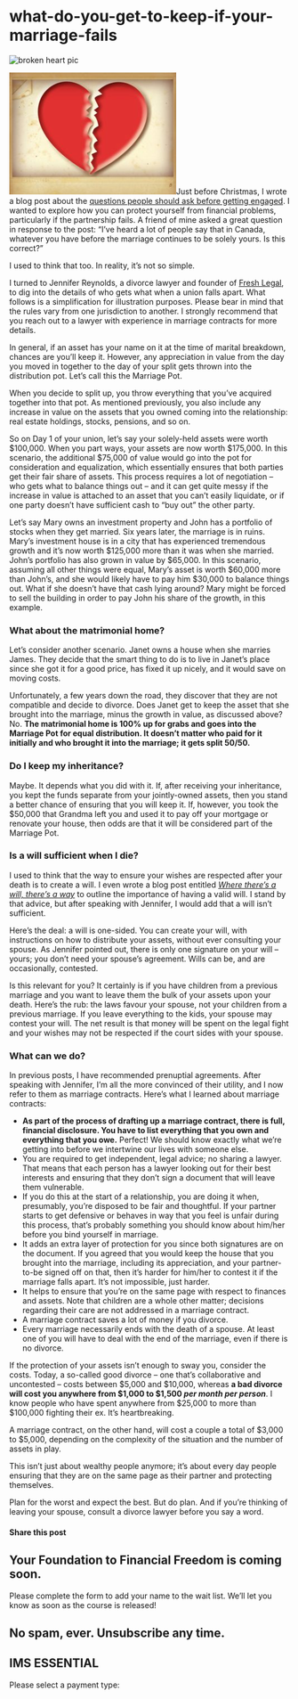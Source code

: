 # what-do-you-get-to-keep-if-your-marriage-fails
![broken heart pic](https://yourfinanciallaunchpad.com/wp-content/uploads/elementor/thumbs/broken-heart-pic-1150866-639x529-qdc6cpthe1jg09nepcheyd0ymqwyqy89x64timb4aw.jpg "broken-heart-pic-1150866-639×529")

![broken-heart-pic-1150866-639x529](attachments/broken-heart-pic-1150866-639x529-300x219.jpg)Just before Christmas, I wrote a blog post about the [questions people should ask before getting engaged](https://yflmainprod.wpengine.com/2016/12/four-financial-questions-to-consider-before-getting-engaged/). I wanted to explore how you can protect yourself from financial problems, particularly if the partnership fails. A friend of mine asked a great question in response to the post: “I’ve heard a lot of people say that in Canada, whatever you have before the marriage continues to be solely yours. Is this correct?”

I used to think that too. In reality, it’s not so simple.

I turned to Jennifer Reynolds, a divorce lawyer and founder of [Fresh Legal](http://www.freshlegal.ca/), to dig into the details of who gets what when a union falls apart. What follows is a simplification for illustration purposes. Please bear in mind that the rules vary from one jurisdiction to another. I strongly recommend that you reach out to a lawyer with experience in marriage contracts for more details.

In general, if an asset has your name on it at the time of marital breakdown, chances are you’ll keep it. However, any appreciation in value from the day you moved in together to the day of your split gets thrown into the distribution pot. Let’s call this the Marriage Pot.

When you decide to split up, you throw everything that you’ve acquired together into that pot. As mentioned previously, you also include any increase in value on the assets that you owned coming into the relationship: real estate holdings, stocks, pensions, and so on.

So on Day 1 of your union, let’s say your solely-held assets were worth $100,000. When you part ways, your assets are now worth $175,000. In this scenario, the additional $75,000 of value would go into the pot for consideration and equalization, which essentially ensures that both parties get their fair share of assets. This process requires a lot of negotiation – who gets what to balance things out – and it can get quite messy if the increase in value is attached to an asset that you can’t easily liquidate, or if one party doesn’t have sufficient cash to “buy out” the other party.

Let’s say Mary owns an investment property and John has a portfolio of stocks when they get married. Six years later, the marriage is in ruins. Mary’s investment house is in a city that has experienced tremendous growth and it’s now worth $125,000 more than it was when she married. John’s portfolio has also grown in value by $65,000. In this scenario, assuming all other things were equal, Mary’s asset is worth $60,000 more than John’s, and she would likely have to pay him $30,000 to balance things out. What if she doesn’t have that cash lying around? Mary might be forced to sell the building in order to pay John his share of the growth, in this example.

### What about the matrimonial home?

Let’s consider another scenario. Janet owns a house when she marries James. They decide that the smart thing to do is to live in Janet’s place since she got it for a good price, has fixed it up nicely, and it would save on moving costs.

Unfortunately, a few years down the road, they discover that they are not compatible and decide to divorce. Does Janet get to keep the asset that she brought into the marriage, minus the growth in value, as discussed above? No. **The matrimonial home is 100% up for grabs and goes into the Marriage Pot for equal distribution. It doesn’t matter who paid for it initially and who brought it into the marriage; it gets split 50/50.**

### Do I keep my inheritance?

Maybe. It depends what you did with it. If, after receiving your inheritance, you kept the funds separate from your jointly-owned assets, then you stand a better chance of ensuring that you will keep it. If, however, you took the $50,000 that Grandma left you and used it to pay off your mortgage or renovate your house, then odds are that it will be considered part of the Marriage Pot.

### Is a will sufficient when I die?

I used to think that the way to ensure your wishes are respected after your death is to create a will. I even wrote a blog post entitled *[Where there’s a will, there’s a way](https://yflmainprod.wpengine.com/2013/08/where-theres-a-will-theres-a-way/)* to outline the importance of having a valid will. I stand by that advice, but after speaking with Jennifer, I would add that a will isn’t sufficient.

Here’s the deal: a will is one-sided. You can create your will, with instructions on how to distribute your assets, without ever consulting your spouse. As Jennifer pointed out, there is only one signature on your will – yours; you don’t need your spouse’s agreement. Wills can be, and are occasionally, contested.

Is this relevant for you? It certainly is if you have children from a previous marriage and you want to leave them the bulk of your assets upon your death. Here’s the rub: the laws favour your spouse, not your children from a previous marriage. If you leave everything to the kids, your spouse may contest your will. The net result is that money will be spent on the legal fight and your wishes may not be respected if the court sides with your spouse.

### What can we do?

In previous posts, I have recommended prenuptial agreements. After speaking with Jennifer, I’m all the more convinced of their utility, and I now refer to them as marriage contracts. Here’s what I learned about marriage contracts:

- **As part of the process of drafting up a marriage contract, there is full, financial disclosure. You have to list everything that you own and everything that you owe.** Perfect! We should know exactly what we’re getting into before we intertwine our lives with someone else.
- You are required to get independent, legal advice; no sharing a lawyer. That means that each person has a lawyer looking out for their best interests and ensuring that they don’t sign a document that will leave them vulnerable.
- If you do this at the start of a relationship, you are doing it when, presumably, you’re disposed to be fair and thoughtful. If your partner starts to get defensive or behaves in way that you feel is unfair during this process, that’s probably something you should know about him/her before you bind yourself in marriage.
- It adds an extra layer of protection for you since both signatures are on the document. If you agreed that you would keep the house that you brought into the marriage, including its appreciation, and your partner-to-be signed off on that, then it’s harder for him/her to contest it if the marriage falls apart. It’s not impossible, just harder.
- It helps to ensure that you’re on the same page with respect to finances and assets. Note that children are a whole other matter; decisions regarding their care are not addressed in a marriage contract.
- A marriage contract saves a lot of money if you divorce.
- Every marriage necessarily ends with the death of a spouse. At least one of you will have to deal with the end of the marriage, even if there is no divorce.

If the protection of your assets isn’t enough to sway you, consider the costs. Today, a so-called good divorce – one that’s collaborative and uncontested – costs between $5,000 and $10,000, whereas **a bad divorce will cost you anywhere from $1,000 to $1,500 *per month per person***. I know people who have spent anywhere from $25,000 to more than $100,000 fighting their ex. It’s heartbreaking.

A marriage contract, on the other hand, will cost a couple a total of $3,000 to $5,000, depending on the complexity of the situation and the number of assets in play.

This isn’t just about wealthy people anymore; it’s about every day people ensuring that they are on the same page as their partner and protecting themselves.

Plan for the worst and expect the best. But do plan. And if you’re thinking of leaving your spouse, consult a divorce lawyer before you say a word.

#### Share this post

## Your Foundation to Financial Freedom is coming soon.

Please complete the form to add your name to the wait list. We’ll let you know as soon as the course is released!

## No spam, ever. Unsubscribe any time.

## IMS ESSENTIAL

Please select a payment type: